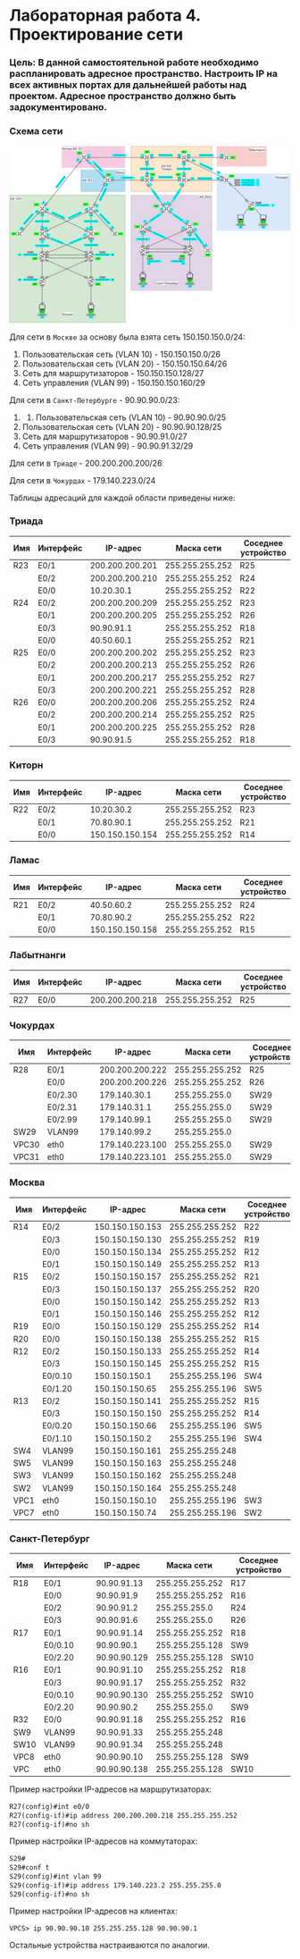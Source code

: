 # Лабораторная работа 4. Проектирование сети
### Цель: В данной самостоятельной работе необходимо распланировать адресное пространство. Настроить IP на всех активных портах для дальнейшей работы над проектом. Адресное пространство должно быть задокументировано.

### Схема сети
![](lab.png)

Для сети в ```Москве``` за основу была взята сеть 150.150.150.0/24:
1. Пользовательская сеть (VLAN 10) - 150.150.150.0/26
2. Пользовательская сеть (VLAN 20) - 150.150.150.64/26
3. Сеть для маршрутизаторов - 150.150.150.128/27
4. Сеть управления (VLAN 99) - 150.150.150.160/29

Для сети в ```Санкт-Петербурге``` - 90.90.90.0/23:
1. 1. Пользовательская сеть (VLAN 10) - 90.90.90.0/25
2. Пользовательская сеть (VLAN 20) - 90.90.90.128/25
3. Сеть для маршрутизаторов - 90.90.91.0/27
4. Сеть управления (VLAN 99) - 90.90.91.32/29

Для сети в ```Триаде``` - 200.200.200.200/26  

Для сети в ```Чокурдах``` - 179.140.223.0/24

Таблицы адресаций для каждой области приведены ниже:
### Триада
|Имя  |Интерфейс    |IP-адрес        |Маска сети        |Соседнее устройство|
|------|-------------|------------------|------------------|-------------------------|
|R23   |E0/1           |200.200.200.201 |255.255.255.252|R25                              |
|         |E0/2           |200.200.200.210 |255.255.255.252|R24                              |
|         |E0/0           |10.20.30.1           |255.255.255.252|R22                              |
|R24   |E0/2           |200.200.200.209 |255.255.255.252|R23                              |
|         |E0/1           |200.200.200.205 |255.255.255.252|R26                              |
|         |E0/3           |90.90.91.1           |255.255.255.252|R18                              |
|         |E0/0           |40.50.60.1           |255.255.255.252|R21                              |
|R25   |E0/0           |200.200.200.202 |255.255.255.252|R23                              |
|         |E0/2           |200.200.200.213 |255.255.255.252|R26                              |
|         |E0/1           |200.200.200.217 |255.255.255.252|R27                              |
|         |E0/3           |200.200.200.221 |255.255.255.252|R28                              |
|R26   |E0/0           |200.200.200.206 |255.255.255.252|R24                              |
|         |E0/2           |200.200.200.214 |255.255.255.252|R25                              |
|         |E0/1           |200.200.200.225 |255.255.255.252|R28                              |
|         |E0/3           |90.90.91.5           |255.255.255.252|R18                              |

### Киторн
|Имя  |Интерфейс    |IP-адрес        |Маска сети        |Соседнее устройство|
|------|-------------|------------------|------------------|-------------------------|
|R22   |E0/2           |10.20.30.2          |255.255.255.252|R23                              |
|         |E0/1           |70.80.90.1          |255.255.255.252|R21                              |
|         |E0/0           |150.150.150.154|255.255.255.252|R14                              |

### Ламас
|Имя  |Интерфейс    |IP-адрес        |Маска сети        |Соседнее устройство|
|------|-------------|------------------|------------------|-------------------------|
|R21   |E0/2           |40.50.60.2          |255.255.255.252|R24                             |
|         |E0/1           |70.80.90.2          |255.255.255.252|R22                              |
|         |E0/0           |150.150.150.158|255.255.255.252|R15                              |

### Лабытнанги
|Имя  |Интерфейс    |IP-адрес        |Маска сети        |Соседнее устройство|
|------|-------------|------------------|------------------|-------------------------|
|R27   |E0/0           |200.200.200.218|255.255.255.252|R25                             |

### Чокурдах
|Имя  |Интерфейс    |IP-адрес        |Маска сети        |Соседнее устройство|
|------|-------------|------------------|------------------|-------------------------|
|R28   |E0/1           |200.200.200.222|255.255.255.252|R25                               |
|      |E0/0           |200.200.200.226|255.255.255.252|R26                               |
|      |E0/2.30         |179.140.30.1    |255.255.255.0    |SW29                           |
|      |E0/2.31         |179.140.31.1    |255.255.255.0    |SW29                           |
|      |E0/2.99         |179.140.99.1    |255.255.255.0    |SW29                           |
|SW29  |VLAN99         |179.140.99.2     |255.255.255.0    |     |
|VPC30 |eth0          |179.140.223.100|255.255.255.0   |SW29                           |
|VPC31 |eth0          |179.140.223.101|255.255.255.0   |SW29                           |

### Москва
|Имя  |Интерфейс    |IP-адрес        |Маска сети        |Соседнее устройство|
|------|-------------|------------------|------------------|-------------------------|
|R14   |E0/2           |150.150.150.153|255.255.255.252|R22                               |
|         |E0/3           |150.150.150.130|255.255.255.252|R19                               |
|         |E0/0           |150.150.150.134|255.255.255.252|R12                               |
|         |E0/1           |150.150.150.149|255.255.255.252|R13                               |
|R15   |E0/2           |150.150.150.157|255.255.255.252|R21                               |
|         |E0/3           |150.150.150.137|255.255.255.252|R20                               |
|         |E0/0           |150.150.150.142|255.255.255.252|R13                               |
|         |E0/1           |150.150.150.146|255.255.255.252|R12                               |
|R19   |E0/0           |150.150.150.129|255.255.255.252|R14                               |
|R20   |E0/0           |150.150.150.138|255.255.255.252|R15                               |
|R12   |E0/2           |150.150.150.133|255.255.255.252|R14                               |
|         |E0/3           |150.150.150.145|255.255.255.252|R15                               |
|         |E0/0.10      |150.150.150.1    |255.255.255.196|SW4                              |
|         |E0/1.20      |150.150.150.65  |255.255.255.196|SW5                               |
|R13   |E0/2           |150.150.150.141|255.255.255.252|R15                               |
|         |E0/3           |150.150.150.150|255.255.255.252|R14                               |
|         |E0/0.20      |150.150.150.66  |255.255.255.196|SW5                              |
|         |E0/1.10      |150.150.150.2    |255.255.255.196|SW4                               |
|SW4  |VLAN99    |150.150.150.161|255.255.255.248|   |
|SW5  |VLAN99    |150.150.150.163|255.255.255.248|   |
|SW3  |VLAN99    |150.150.150.162|255.255.255.248|   |
|SW2  |VLAN99    |150.150.150.164|255.255.255.248|   |
|VPC1 |eth0          |150.150.150.10  |255.255.255.196|SW3                                  |
|VPC7 |eth0          |150.150.150.74  |255.255.255.196|SW2                                  |

### Санкт-Петербург
|Имя  |Интерфейс    |IP-адрес        |Маска сети        |Соседнее устройство|
|------|-------------|------------------|------------------|-------------------------|
|R18   |E0/1           |90.90.91.13        |255.255.255.252|R17                               |
|         |E0/0           |90.90.91.9        |255.255.255.252|R16                               |
|         |E0/2           |90.90.91.2          |255.255.255.0    |R24                           |
|         |E0/3           |90.90.91.6          |255.255.255.0    |R26                           |
|R17   |E0/1           |90.90.91.14        |255.255.255.252|R18                               |
|         |E0/0.10      |90.90.90.1          |255.255.255.128|SW9                               |
|         |E0/2.20      |90.90.90.129      |255.255.255.128|SW10                           |
|R16   |E0/1           |90.90.91.10        |255.255.255.252|R18                               |
|         |E0/3           |90.90.91.17        |255.255.255.252|R32                           |
|         |E0/0.10      |90.90.90.130      |255.255.255.252|SW10                              |
|         |E0/2.20      |90.90.90.2          |255.255.255.0    |SW9                            |
|R32   |E0/0           |90.90.91.18        |255.255.255.252|R16                               |
|SW9  |VLAN99    |90.90.91.33        |255.255.255.248|   |
|SW10|VLAN99    |90.90.91.34        |255.255.255.248|   |
|VPC8 |eth0          |90.90.90.10        |255.255.255.128|SW9                                  |
|VPC   |eth0          |90.90.90.138      |255.255.255.128|SW10                                  |

Пример настройки IP-адресов на маршрутизаторах:
```
R27(config)#int e0/0
R27(config-if)#ip address 200.200.200.218 255.255.255.252
R27(config-if)#no sh
```
Пример настройки IP-адресов на коммутаторах:
```
S29#
S29#conf t
S29(config)#int vlan 99
S29(config-if)#ip address 179.140.223.2 255.255.255.0
S29(config-if)#no sh
```
Пример настройки IP-адресов на клиентах:
```
VPCS> ip 90.90.90.10 255.255.255.128 90.90.90.1

```
Остальные устройства настраиваются по аналогии.
